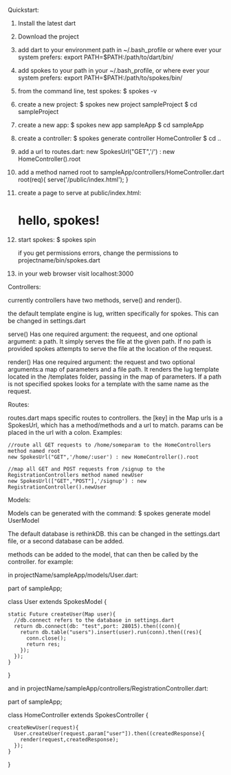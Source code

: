 Quickstart:

1) Install the latest dart 

2) Download the project

3) add dart to your environment path in ~/.bash_profile or where ever your system prefers:
    export PATH=$PATH:/path/to/dart/bin/
    
4) add spokes to your path in your ~/.bash_profile, or where ever your system prefers:
    export PATH=$PATH:/path/to/spokes/bin/
    
5) from the command line, test spokes:
    $ spokes -v
    
6) create a new project:
    $ spokes new project sampleProject
    $ cd sampleProject
    
7) create a new app:
    $ spokes new app sampleApp
    $ cd sampleApp
    
8) create a controller:
    $ spokes generate controller HomeController
    $ cd ..
    
9) add a url to routes.dart:
    new SpokesUrl("GET",'/') : new HomeController().root
    
10) add a method named root to sampleApp/controllers/HomeController.dart
    root(req){
      serve('/public/index.html');
    }
    
11) create a page to serve at public/index.html:
    <h1>hello, spokes!</h1>
    
12) start spokes:
    $ spokes spin
    
    if you get permissions errors, change the permissions to projectname/bin/spokes.dart
    
13) in your web browser visit localhost:3000


Controllers:

currently controllers have two methods, serve() and render().

the default template engine is lug, written specifically for spokes. This can be changed in settings.dart 

serve() Has one required argument: the requeest, and one optional argument: a path. 
It simply serves the file at the given path.  If no path is provided
spokes attempts to serve the file at the location of the request.

render() Has one required argument: the request and two optional arguments:a map of parameters and a file path.
It renders the lug template located in the /templates folder, passing in the map of parameters.  If a path is not specified 
spokes looks for a template with the same name as the request.


Routes:

  routes.dart maps specific routes to controllers. the [key] in the Map urls
  is a SpokesUrl, which has a method/methods and a url to match.  params can be placed in the url with a colon. Examples:
  
    //route all GET requests to /home/someparam to the HomeControllers method named root
    new SpokesUrl("GET",'/home/:user') : new HomeController().root
    
    //map all GET and POST requests from /signup to the RegistrationControllers method named newUser
    new SpokesUrl(["GET","POST"],'/signup') : new RegistrationController().newUser
    
Models:

  Models can be generated with the command:
    $ spokes generate model UserModel
    
  The default database is rethinkDB.  this can be changed in the settings.dart file, or a second database
  can be added.
  
  methods can be added to the model, that can then be called by the controller. for example:
  
  in projectName/sampleApp/models/User.dart:
  
  part of sampleApp;

  class User extends SpokesModel {

    static Future createUser(Map user){
      //db.connect refers to the database in settings.dart
      return db.connect(db: "test",port: 28015).then((conn){
        return db.table("users").insert(user).run(conn).then((res){
          conn.close();
          return res;
        });
      });
    }
  }
  
  
  and in projectName/sampleApp/controllers/RegistrationController.dart:
  
  part of sampleApp;

  class HomeController extends SpokesController {
    
    createNewUser(request){
      User.createUser(request.param["user"]).then((createdResponse){
        render(request,createdResponse);
      });
    }
  }
  